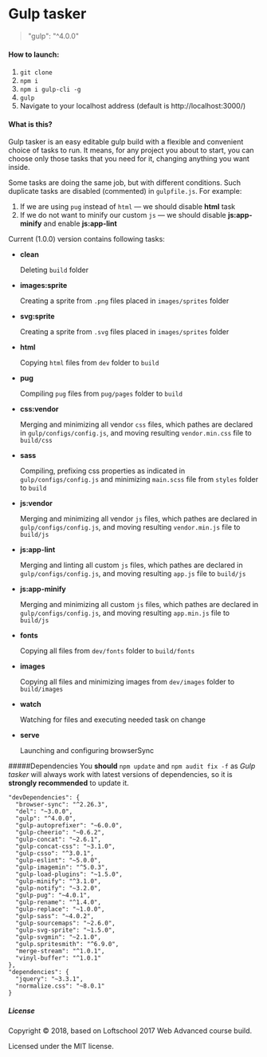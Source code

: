 # Gulp tasker
> "gulp": "^4.0.0"

#### How to launch:

1. ```git clone```
2. ```npm i```
3. ```npm i gulp-cli -g```
4. ```gulp```
5. Navigate to your localhost address
(default is http://localhost:3000/)

#### What is this?
Gulp tasker is an easy editable gulp build with a flexible and convenient choice of tasks to run.
It means, for any project you about to start, you can choose only those tasks that you need for it,
changing anything you want inside.

Some tasks are doing the same job, but with different conditions. Such duplicate tasks are disabled (commented) in ```gulpfile.js```.
For example:
1. If we are using ```pug``` instead of ```html``` — we should disable **html** task
2. If we do not want to minify our custom ```js``` — we should disable **js:app-minify** and enable **js:app-lint**

Current (1.0.0) version contains following tasks:
* **clean**

  Deleting ```build``` folder

* **images:sprite**

  Creating a sprite from ```.png``` files placed in ```images/sprites``` folder

* **svg:sprite**

  Creating a sprite from ```.svg``` files placed in ```images/sprites``` folder

* **html**

  Copying ```html``` files from ```dev``` folder to ```build```

* **pug**

  Compiling ```pug``` files from ```pug/pages``` folder to ```build```

* **css:vendor**

  Merging and minimizing all vendor ```css``` files, which pathes are declared in ```gulp/configs/config.js```, and moving resulting ```vendor.min.css``` file to ```build/css```

* **sass**

  Compiling, prefixing css properties as indicated in ```gulp/configs/config.js``` and minimizing ```main.scss``` file from ```styles``` folder to ```build```

* **js:vendor**

  Merging and minimizing all vendor ```js``` files, which pathes are declared in ```gulp/configs/config.js```, and moving resulting ```vendor.min.js``` file to ```build/js```

* **js:app-lint**

  Merging and linting all custom ```js``` files, which pathes are declared in ```gulp/configs/config.js```, and moving resulting ```app.js``` file to ```build/js```

* **js:app-minify**

  Merging and minimizing all custom ```js``` files, which pathes are declared in ```gulp/configs/config.js```, and moving resulting ```app.min.js``` file to ```build/js```

* **fonts**

  Copying all files from ```dev/fonts``` folder to ```build/fonts```

* **images**

  Copying all files and minimizing images from ```dev/images``` folder to ```build/images```

* **watch**

  Watching for files and executing needed task on change

* **serve**

  Launching and configuring browserSync
  
#####Dependencies
You **should** ```npm update``` and ```npm audit fix -f``` as *Gulp tasker* will always work with latest versions of dependencies, so it is **strongly recommended** to update it.

```
"devDependencies": {
  "browser-sync": "^2.26.3",
  "del": "~3.0.0",
  "gulp": "^4.0.0",
  "gulp-autoprefixer": "~6.0.0",
  "gulp-cheerio": "~0.6.2",
  "gulp-concat": "~2.6.1",
  "gulp-concat-css": "~3.1.0",
  "gulp-csso": "^3.0.1",
  "gulp-eslint": "~5.0.0",
  "gulp-imagemin": "^5.0.3",
  "gulp-load-plugins": "~1.5.0",
  "gulp-minify": "^3.1.0",
  "gulp-notify": "~3.2.0",
  "gulp-pug": "~4.0.1",
  "gulp-rename": "^1.4.0",
  "gulp-replace": "~1.0.0",
  "gulp-sass": "~4.0.2",
  "gulp-sourcemaps": "~2.6.0",
  "gulp-svg-sprite": "~1.5.0",
  "gulp-svgmin": "~2.1.0",
  "gulp.spritesmith": "^6.9.0",
  "merge-stream": "^1.0.1",
  "vinyl-buffer": "^1.0.1"  
},
"dependencies": {
  "jquery": "~3.3.1",
  "normalize.css": "~8.0.1"
}
```

##### License
Copyright © 2018, based on Loftschool 2017 Web Advanced course build.

Licensed under the MIT license.